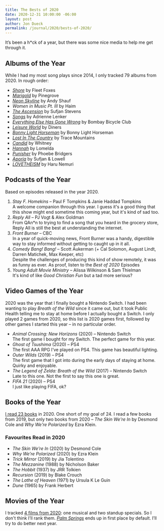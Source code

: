 ```yaml
---
title: The Bests of 2020
date: 2020-12-31 10:00:00 -06:00
layout: post
author: Jon Dueck
permalink: /journal/2020/bests-of-2020/
---
```


It’s been a h*ck of a year, but there was some nice media to help me get through it.

## Albums of the Year

While I had my most song plays since 2014, I only tracked 79 albums from 2020. In rough order:

- *[Shore](https://fleetfoxes.bandcamp.com/album/shore)* by Fleet Foxes
- *[Marigold](https://pinegrove.bandcamp.com/album/marigold)* by Pinegrove
- *[Neon Skyline](https://andyshauf.bandcamp.com/album/the-neon-skyline)* by Andy Shauf
- *Women in Music Pt. III* by Haim
- *[The Ascension](https://sufjanstevens.bandcamp.com/album/the-ascension)* by Sufjan Stevens
- *[Songs](https://adriannelenker.bandcamp.com/album/songs)* by Adrienne Lenker
- *[Everything Else Has Gone Wrong](https://bombaybicycle.bandcamp.com/album/everything-else-has-gone-wrong)* by Bombay Bicycle Club
- *[Leisure World](https://diners.bandcamp.com/album/leisure-world-2)* by Diners
- *[Bonny Light Horseman](https://bonnylighthorseman.bandcamp.com/album/bonny-light-horseman)* by Bonny Light Horseman
- *[Lost In The Country](https://tracemountains.bandcamp.com/album/lost-in-the-country)* by Trace Mountains
- *[Candid](https://whitneychicago.bandcamp.com/album/candid)* by Whitney
- *[Hannah](https://lomelda.bandcamp.com/album/hannah)* by Lomelda
- *[Punisher](https://phoebebridgers.bandcamp.com/album/punisher)* by Phoebe Bridgers
- *[Aporia](https://sufjanstevens.bandcamp.com/album/aporia)* by Sufjan & Lowell
- *[LOVETHEISM](https://specific.bandcamp.com/album/lovetheism)* by Haru Nemuri

## Podcasts of the Year
Based on episodes released in the year 2020.

1. *Stay F. Homekins* – Paul F Tompkins & Janie Haddad Tompkins<br>A welcome companion through this year. I guess it's a good thing that this show might end sometime this coming year, but it's kind of sad too.
2. *Reply All* – PJ Vogt & Alex Goldman<br>From QAn*n to trying to find a song that you heard in the grocery store, Reply All is still the best at understanding the internet.
3. *Front Burner* – CBC<br>In a year of quick-moving news, Front Burner was a handy, digestible way to stay informed without getting to caught up in it all.
4. *Comedy Bang! Bang!* – Scott Aukerman (+ Cal Solomon, August Lindt, Darren Matichek, Max Keeper, etc)<br>Despite the challenges of producing this kind of show remotely, it was as funny as ever. As proof, listen to the _Best of 2020_ Episodes
5. *Young Adult Movie Ministry* – Alissa Wilkinson & Sam Thielman<br>It's kind of like _Good Christian Fun_ but a tad more serious?

## Video Games of the Year
2020 was the year that I finally bought a Nintendo Switch. I had been wanting to play *Breath of the Wild* since it came out, but it took Public Health telling me to stay at home before I actually bought a Switch. I only played 2 games from 2020, so this list is 2020 games first, followed by other games I started this year – in no particular order.

- *Animal Crossing: New Horizons* (2020) – Nintendo Switch<br>The first game I bought for my Switch. The perfect game for this year.
- *Ghost of Tsushima* (2020) – PS4<br>The first AAA RPG I’ve played on PS4. This game has beautiful lighting.
- *Outer Wilds* (2019) – PS4<br>The first game that I got into during the early days of staying at home. Quirky and enjoyable.
- *The Legend of Zelda: Breath of the Wild* (2017) – Nintendo Switch<br>Late to this one. Not the first to say this one is great.
- *FIFA 21* (2020) – PS4<br>I just like playing FIFA, ok?

## Books of the Year
[I read 23 books](https://www.goodreads.com/user/year_in_books/2020/5173121) in 2020. One short of my goal of 24. I read a few books from 2019, but only two books from 2020 – *The Skin We're In* by Desmond Cole and *Why We're Polarized* by Ezra Klein.

### Favourites Read in 2020

- *The Skin We’re In* (2020) by Desmond Cole
- *Why We’re Polarized* (2020) by Ezra Klein
- *Trick Mirror* (2019) by Jia Tolentino
- *The Mezzanine* (1988) by Nicholson Baker
- *The Hobbit* (1937) by JRR Tolkien
- *Recursion* (2019) by Blake Crouch
- *The Lathe of Heaven* (1971) by Ursula K Le Guin
- *Dune* (1965) by Frank Herbert

## Movies of the Year

I tracked [4 films from 2020](https://letterboxd.com/jondueck/films/year/2020/): one musical and two standup specials. So I don't think I’ll rank them. [_Palm Springs_](https://letterboxd.com/film/palm-springs-2020/) ends up in first place by default. I’ll try to do better next year.
